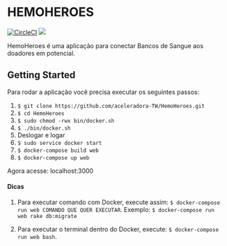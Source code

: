 # HEMOHEROES

[![CircleCI](https://circleci.com/gh/aceleradora-TW/HemoHeroes.svg?style=svg)](https://circleci.com/gh/aceleradora-TW/HemoHeroes) <a href="https://codeclimate.com/github/aceleradora-TW/HemoHeroes"><img src="https://codeclimate.com/github/aceleradora-TW/HemoHeroes/badges/gpa.svg" /></a>

HemoHeroes é uma aplicação para conectar Bancos de Sangue aos doadores em potencial.

## Getting Started

Para rodar a aplicação você precisa executar os seguintes passos:

1. `$ git clone https://github.com/aceleradora-TW/HemoHeroes.git`
2. `$ cd HemoHeroes`
3. `$ sudo chmod -rwx bin/docker.sh`
4. `$ ./bin/docker.sh`
5. Deslogar e logar
6. `$ sudo service docker start`
7. `$ docker-compose build web`
8. `$ docker-compose up web`

Agora acesse: localhost:3000

#### Dicas
1. Para executar comando com Docker, execute assim: `$ docker-compose run web COMANDO QUE QUER EXECUTAR`.
Exemplo: `$ docker-compose run web rake db:migrate`

2. Para executar o terminal dentro do Docker, execute: `$ docker-compose run web bash`.
